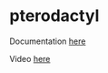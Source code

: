 # pterodactyl

Documentation [here](https://technotim.live/posts/pterodactyl-game-server/)

Video [here](https://www.youtube.com/watch?v=_ypAmCcIlBE)